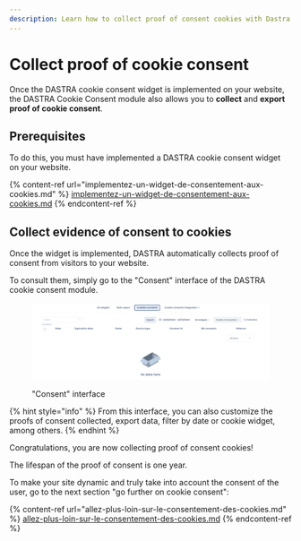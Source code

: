 ```yaml
---
description: Learn how to collect proof of consent cookies with Dastra.
---
```


# Collect proof of cookie consent

Once the DASTRA cookie consent widget is implemented on your website, the DASTRA Cookie Consent module also allows you to **collect** and **export proof of cookie consent**.

## Prerequisites

To do this, you must have implemented a DASTRA cookie consent widget on your website.

{% content-ref url="implementez-un-widget-de-consentement-aux-cookies.md" %}
[implementez-un-widget-de-consentement-aux-cookies.md](implementez-un-widget-de-consentement-aux-cookies.md)
{% endcontent-ref %}

## Collect evidence of consent to cookies

Once the widget is implemented, DASTRA automatically collects proof of consent from visitors to your website.

To consult them, simply go to the "Consent" interface of the DASTRA cookie consent module.

<figure><img src="../../../.gitbook/assets/Capture d’écran 2023-02-21 à 16.20.07.png" alt=""><figcaption><p>"Consent" interface</p></figcaption></figure>

{% hint style="info" %}
From this interface, you can also customize the proofs of consent collected, export data, filter by date or cookie widget, among others.
{% endhint %}

Congratulations, you are now collecting proof of consent cookies!&#x20;

The lifespan of the proof of consent is one year.&#x20;

To make your site dynamic and truly take into account the consent of the user, go to the next section "go further on cookie consent":

{% content-ref url="allez-plus-loin-sur-le-consentement-des-cookies.md" %}
[allez-plus-loin-sur-le-consentement-des-cookies.md](allez-plus-loin-sur-le-consentement-des-cookies.md)
{% endcontent-ref %}

